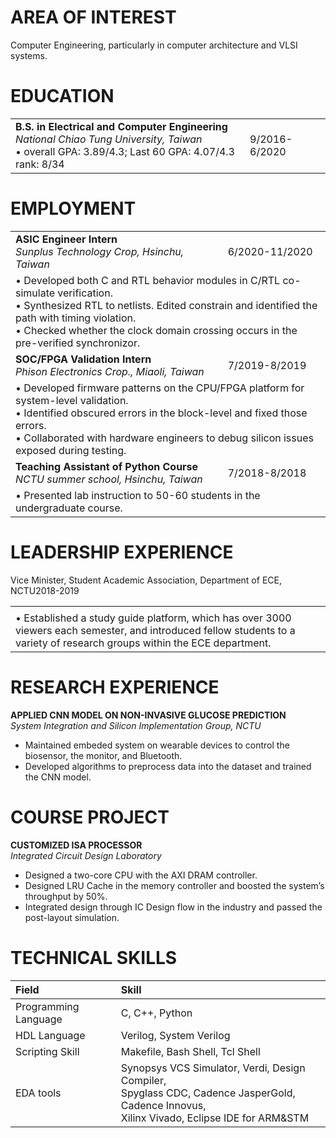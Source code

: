# AREA OF INTEREST
Computer Engineering, particularly in computer architecture and VLSI systems.

# EDUCATION
<table>
  <tr>
    <td><b>B.S. in Electrical and Computer Engineering</b><br><i>National Chiao Tung University, Taiwan</i><br> •	overall GPA: 3.89/4.3; Last 60 GPA: 4.07/4.3 rank: 8/34</td>
    <td>9/2016-6/2020</td>
  </tr>
</table>

# EMPLOYMENT
<table>
  <tr>
    <td><b>ASIC Engineer Intern</b><br><i>Sunplus Technology Crop, Hsinchu, Taiwan</i></td>
    <td>6/2020-11/2020</td>
  </tr>
  <tr>
    <td colspan="2">
•	Developed both C and RTL behavior modules in C/RTL co-simulate verification.<br>
• Synthesized RTL to netlists. Edited constrain and identified the path with timing violation.<br>
• Checked whether the clock domain crossing occurs in the pre-verified synchronizor.
    </td>
  </tr>
  <tr>
    <td><b>SOC/FPGA Validation Intern</b><br><i>Phison Electronics Crop., Miaoli, Taiwan</i></td>
    <td>7/2019-8/2019</td>
  </tr>
    <tr>
    <td colspan="2">
•	Developed firmware patterns on the CPU/FPGA platform for system-level validation.<br>
•	Identified obscured errors in the block-level and fixed those errors.<br>
•	Collaborated with hardware engineers to debug silicon issues exposed during testing.
    </td>
  </tr>
  <tr>
    <td><b>Teaching Assistant of Python Course</b><br><i>NCTU summer school, Hsinchu, Taiwan</i></td>
    <td>7/2018-8/2018</td>
  </tr>
  <td colspan="2">
•	Presented lab instruction to 50-60 students in the undergraduate course.
    </td>
</table>

# LEADERSHIP EXPERIENCE

<table>
  <td>
    <tr>Vice Minister, Student Academic Association, Department of ECE, NCTU</tr>
    <tr>2018-2019</tr>
  </td>
  <td colspan="2">
•	Established a study guide platform, which has over 3000 viewers each semester, and introduced fellow students to a variety of research groups within the ECE department.
  </td>
</table>

# RESEARCH  EXPERIENCE

**APPLIED CNN MODEL ON NON-INVASIVE GLUCOSE PREDICTION**<br>*System Integration and Silicon Implementation Group, NCTU*
-	Maintained embeded system on wearable devices to control the biosensor, the monitor, and Bluetooth.
-	Developed algorithms to preprocess data into the dataset and trained the CNN model.

# COURSE PROJECT

**CUSTOMIZED ISA PROCESSOR**<br>*Integrated Circuit Design Laboratory*
-	Designed a two-core CPU with the AXI DRAM controller.
-	Designed LRU Cache in the memory controller and boosted the system’s throughput by 50%.
-	Integrated design through IC Design flow in the industry and passed the post-layout simulation.

# TECHNICAL SKILLS

| Field | Skill | |
|:-------------|:------------------|:------|
| Programming Language        | C, C++, Python          |  |
| HDL Language           | Verilog, System Verilog |   |
| Scripting Skill | Makefile, Bash Shell, Tcl Shell   |   |
| EDA tools           | Synopsys VCS Simulator, Verdi, Design Compiler, <br>Spyglass CDC, Cadence JasperGold, Cadence Innovus, <br>Xilinx Vivado, Eclipse IDE for ARM&STM     |    |
